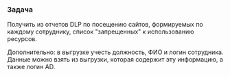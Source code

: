 ### Задача

Получить из отчетов DLP по посещению сайтов, формируемых по каждому сотруднику, список "запрещенных" к использованию ресурсов.

Дополнительно: в выгрузке учесть должность, ФИО и логин сотрудника. Данные можно взять из выгрузки, которая содержит эту информацию, а также логин AD.
